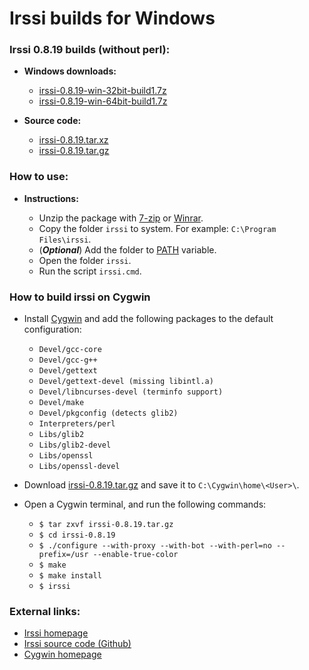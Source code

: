 Irssi builds for Windows
========================

### Irssi 0.8.19 builds (without perl):

  * **Windows downloads:**
    * [irssi-0.8.19-win-32bit-build1.7z](https://github.com/q3aql/irssi-win/releases/download/v0.8.19/irssi-0.8.19-win-32bit-build1.7z)
    * [irssi-0.8.19-win-64bit-build1.7z](https://github.com/q3aql/irssi-win/releases/download/v0.8.19/irssi-0.8.19-win-64bit-build1.7z)
  
  * **Source code:**
    * [irssi-0.8.19.tar.xz](https://github.com/q3aql/irssi-win/releases/download/v0.8.19/irssi-0.8.19.tar.xz)
    * [irssi-0.8.19.tar.gz](https://github.com/q3aql/irssi-win/releases/download/v0.8.19/irssi-0.8.19.tar.gz)

### How to use:

* **Instructions:**

    * Unzip the package with [7-zip](http://www.7-zip.org/) or [Winrar](http://www.rarlab.com/).
    * Copy the folder `irssi` to system. For example: `C:\Program Files\irssi`.
    * (_**Optional**_) Add the folder to [PATH](https://www.google.es/search?q=add+folder+to+PATH+on+Windows) variable.
    * Open the folder `irssi`.
    * Run the script `irssi.cmd`.

### How to build irssi on Cygwin

  * Install [Cygwin](http://cygwin.com/) and add the following packages to the default configuration:

    * `Devel/gcc-core`
    * `Devel/gcc-g++`
    * `Devel/gettext`
    * `Devel/gettext-devel (missing libintl.a)`
    * `Devel/libncurses-devel (terminfo support)`
    * `Devel/make`
    * `Devel/pkgconfig (detects glib2)`
    * `Interpreters/perl`
    * `Libs/glib2`
    * `Libs/glib2-devel`
    * `Libs/openssl`
    * `Libs/openssl-devel`

  * Download [irssi-0.8.19.tar.gz](https://github.com/q3aql/irssi-win/releases/download/v0.8.19/irssi-0.8.19.tar.gz) and save it to `C:\Cygwin\home\<User>\`.
  * Open a Cygwin terminal, and run the following commands:

    * `$ tar zxvf irssi-0.8.19.tar.gz`
    * `$ cd irssi-0.8.19`
    * `$ ./configure --with-proxy --with-bot --with-perl=no --prefix=/usr --enable-true-color`
    * `$ make`
    * `$ make install`
    * `$ irssi`

### External links:

  * [Irssi homepage](http://irssi.org/)
  * [Irssi source code (Github)](https://github.com/irssi/irssi)
  * [Cygwin homepage](https://www.cygwin.com/)
